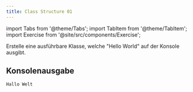 ```yaml
---
title: Class Structure 01
---
```


import Tabs from '@theme/Tabs';
import TabItem from '@theme/TabItem';
import Exercise from '@site/src/components/Exercise';

Erstelle eine ausführbare Klasse, welche "Hello World" auf der Konsole ausgibt.

## Konsolenausgabe

```console
Hallo Welt
```

<Exercise pullRequest="1" branchSuffix="class-structure/01" />

